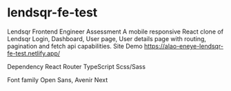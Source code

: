 # lendsqr-fe-test
Lendsqr Frontend Engineer Assessment
 A mobile responsive React clone of Lendsqr Login, Dashboard, User page, User details page with routing, pagination and fetch api capabilities.
Site Demo
 https://alao-eneye-lendsqr-fe-test.netlify.app/
 
Dependency
 React Router
 TypeScript
 Scss/Sass

Font family
 Open Sans, Avenir Next
